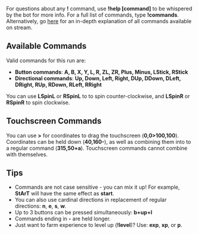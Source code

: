For questions about any **!** command, use **!help [command]** to be whispered by the bot for more info. For a full list of commands, type **!commands**. Alternatively, go [here](https://twitchplayspokemon.tv/commands) for an in-depth explanation of all commands available on stream.

## Available Commands
Valid commands for this run are:
- **Button commands**: **A, B, X, Y, L, R, ZL, ZR, Plus, Minus, LStick, RStick**
- **Directional commands**: **Up, Down, Left, Right, DUp, DDown, DLeft, DRight, RUp, RDown, RLeft, RRight**

You can use **LSpinL** or **RSpinL** to to spin counter-clockwise, and **LSpinR** or **RSpinR** to spin clockwise.

## Touchscreen Commands
You can use **>** for coordinates to drag the touchscreen (**0,0>100,100**). Coordinates can be held down (**40,160-**), as well as combining them into to a regular command (**315,50+a**). Touchscreen commands cannot combine with themselves.

## Tips
- Commands are not case sensitive - you can mix it up! For example, **StArT** will have the same effect as **start**.
- You can also use cardinal directions in replacement of regular directions: **n**, **e**, **s**, **w**.
- Up to 3 buttons can be pressed simultaneously: **b+up+l**
- Commands ending in **-** are held longer.
- Just want to farm experience to level up (**!level**)? Use: **exp**, **xp**, or **p**.